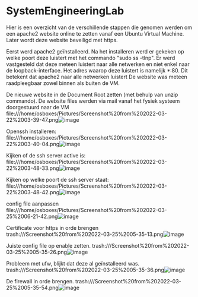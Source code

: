 # SystemEngineeringLab
Hier is een overzicht van de verschillende stappen die genomen werden om een apache2 website online te zetten vanaf een Ubuntu Virtual Machine. Later wordt deze website beveiligd met https.

Eerst werd apache2 geïnstalleerd. Na het installeren werd er gekeken op welke poort deze luistert met het commando "sudo ss -tlnp".
Er werd vastgesteld dat deze meteen luistert naar alle netwerken en niet enkel naar de loopback-interface. Het adres waarop deze luistert is namelijk *:80. Dit betekent dat apache2 naar alle netwerken luistert
De website was meteen raadpleegbaar zowel binnen als buiten de VM.

De nieuwe website in de Document Root zetten (met behulp van unzip commando). De website files werden via mail vanaf het fysiek systeem doorgestuurd naar de VM
file:///home/osboxes/Pictures/Screenshot%20from%202022-03-22%2003-39-47.png![image](https://user-images.githubusercontent.com/92029627/160095506-2bd325c8-6f67-4de6-90c0-cde455d73466.png)

Openssh installeren:
file:///home/osboxes/Pictures/Screenshot%20from%202022-03-22%2003-40-04.png![image](https://user-images.githubusercontent.com/92029627/160095850-4586c39a-633c-42d2-9f52-fe1d28ec046b.png)

Kijken of de ssh server active is:
file:///home/osboxes/Pictures/Screenshot%20from%202022-03-22%2003-48-33.png![image](https://user-images.githubusercontent.com/92029627/160095974-d6e4ccdf-5c90-4fa9-89d8-544c9af695f2.png)

Kijken op welke poort de ssh server staat:
file:///home/osboxes/Pictures/Screenshot%20from%202022-03-22%2003-48-42.png![image](https://user-images.githubusercontent.com/92029627/160096111-10eb9b90-f609-479b-be52-2dcffda4725c.png)

config file aanpassen
file:///home/osboxes/Pictures/Screenshot%20from%202022-03-25%2006-21-42.png![image](https://user-images.githubusercontent.com/92029627/160102860-a90b10d1-ae30-45f5-8714-39dcd5711877.png)


Certificate voor https in orde brengen
trash:///Screenshot%20from%202022-03-25%2005-35-13.png![image](https://user-images.githubusercontent.com/92029627/160101941-3297c295-38e7-4f67-96c3-457673d8e5b9.png)


Juiste config file op enable zetten.
trash:///Screenshot%20from%202022-03-25%2005-35-26.png![image](https://user-images.githubusercontent.com/92029627/160102312-c5cafca3-5916-4446-a4c5-d89e029d177e.png)


Probleem met ufw, blijkt dat deze al geïnstalleerd was.
trash:///Screenshot%20from%202022-03-25%2005-35-36.png![image](https://user-images.githubusercontent.com/92029627/160102112-f5c7e3f2-93a2-4789-b104-9e5b87bc14ae.png)

De firewall in orde brengen.
trash:///Screenshot%20from%202022-03-25%2005-35-54.png![image](https://user-images.githubusercontent.com/92029627/160102417-6188fdc7-95eb-457c-babc-3c6c87efc805.png)

